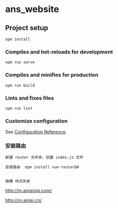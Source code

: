 # ans_website

## Project setup
```
npm install
```

### Compiles and hot-reloads for development
```
npm run serve
```

### Compiles and minifies for production
```
npm run build
```

### Lints and fixes files
```
npm run lint
```

### Customize configuration
See [Configuration Reference](https://cli.vuejs.org/config/).

### 安装路由
    新建 router 文件夹，创建 index.js 文件
    
    安装路由  npm install vue-router@4 


    插槽 样式失效



http://m.ainisivip.com/

 http://m.ainisi.cn/ 